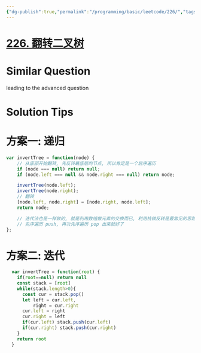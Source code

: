 ```yaml
---
{"dg-publish":true,"permalink":"/programming/basic/leetcode/226/","tags":["leetcode/tree/traverse"]}
---
```



# [226. 翻转二叉树](https://leetcode.cn/problems/invert-binary-tree/)

# Similar Question

leading to the advanced question

# Solution Tips

# 方案一: 递归

```js
var invertTree = function(node) {
    // 从底部开始翻转, 先反转最底层的节点, 所以肯定是一个后序遍历
    if (node === null) return null;
    if (node.left === null && node.right === null) return node;

    invertTree(node.left);
    invertTree(node.right);
    // 翻转
    [node.left, node.right] = [node.right, node.left];
    return node;

    // 迭代法也是一样做的, 就是利用数组做元素的交换而已, 利用栈做反转是最常见的思路
    // 先序遍历 push, 再次先序遍历 pop 出来就好了
};
```

# 方案二: 迭代

```js
  var invertTree = function(root) {
    if(root==null) return null
    const stack = [root]
    while(stack.length>0){
      const cur = stack.pop()
      let left = cur.left,
          right = cur.right
      cur.left = right
      cur.right = left
      if(cur.left) stack.push(cur.left)
      if(cur.right) stack.push(cur.right)
    }
    return root
  }
```
